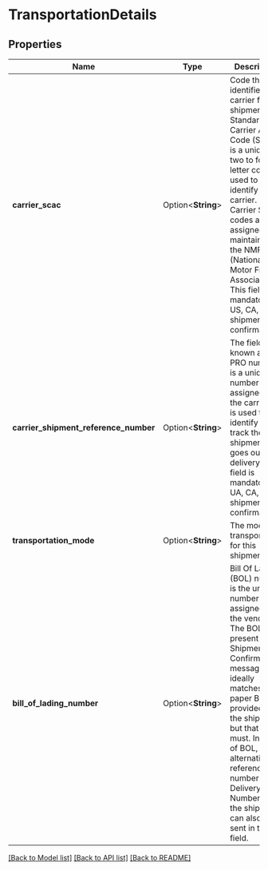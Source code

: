 # TransportationDetails

## Properties

Name | Type | Description | Notes
------------ | ------------- | ------------- | -------------
**carrier_scac** | Option<**String**> | Code that identifies the carrier for the shipment. The Standard Carrier Alpha Code (SCAC) is a unique two to four letter code used to identify a carrier. Carrier SCAC codes are assigned and maintained by the NMFTA (National Motor Freight Association). This field is mandatory for US, CA, MX shipment confirmations. | [optional]
**carrier_shipment_reference_number** | Option<**String**> | The field also known as PRO number is a unique number assigned by the carrier. It is used to identify and track the shipment that goes out for delivery. This field is mandatory for UA, CA, MX shipment confirmations. | [optional]
**transportation_mode** | Option<**String**> | The mode of transportation for this shipment. | [optional]
**bill_of_lading_number** | Option<**String**> | Bill Of Lading (BOL) number is the unique number assigned by the vendor. The BOL present in the Shipment Confirmation message ideally matches the paper BOL provided with the shipment, but that is no must. Instead of BOL, an alternative reference number (like Delivery Note Number) for the shipment can also be sent in this field. | [optional]

[[Back to Model list]](../README.md#documentation-for-models) [[Back to API list]](../README.md#documentation-for-api-endpoints) [[Back to README]](../README.md)


